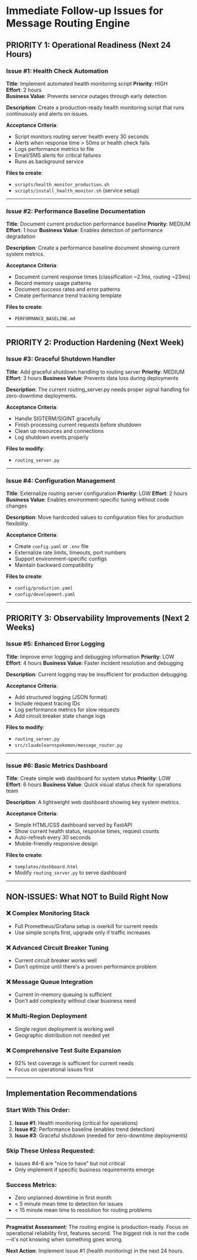 # Immediate Follow-up Issues for Message Routing Engine

## PRIORITY 1: Operational Readiness (Next 24 Hours)

### Issue #1: Health Check Automation
**Title**: Implement automated health monitoring script
**Priority**: HIGH  
**Effort**: 2 hours  
**Business Value**: Prevents service outages through early detection

**Description**:
Create a production-ready health monitoring script that runs continuously and alerts on issues.

**Acceptance Criteria**:
- Script monitors routing server health every 30 seconds
- Alerts when response time > 50ms or health check fails  
- Logs performance metrics to file
- Email/SMS alerts for critical failures
- Runs as background service

**Files to create**:
- `scripts/health_monitor_production.sh`
- `scripts/install_health_monitor.sh` (service setup)

---

### Issue #2: Performance Baseline Documentation
**Title**: Document current production performance baseline
**Priority**: MEDIUM
**Effort**: 1 hour
**Business Value**: Enables detection of performance degradation

**Description**:
Create a performance baseline document showing current system metrics.

**Acceptance Criteria**:
- Document current response times (classification ~2.1ms, routing ~23ms)
- Record memory usage patterns
- Document success rates and error patterns  
- Create performance trend tracking template

**Files to create**:
- `PERFORMANCE_BASELINE.md`

---

## PRIORITY 2: Production Hardening (Next Week)

### Issue #3: Graceful Shutdown Handler
**Title**: Add graceful shutdown handling to routing server
**Priority**: MEDIUM
**Effort**: 3 hours
**Business Value**: Prevents data loss during deployments

**Description**:
The current routing_server.py needs proper signal handling for zero-downtime deployments.

**Acceptance Criteria**:
- Handle SIGTERM/SIGINT gracefully
- Finish processing current requests before shutdown
- Clean up resources and connections
- Log shutdown events properly

**Files to modify**:
- `routing_server.py`

---

### Issue #4: Configuration Management
**Title**: Externalize routing server configuration
**Priority**: LOW
**Effort**: 2 hours
**Business Value**: Enables environment-specific tuning without code changes

**Description**:
Move hardcoded values to configuration files for production flexibility.

**Acceptance Criteria**:
- Create `config.yaml` or `.env` file
- Externalize rate limits, timeouts, port numbers
- Support environment-specific configs
- Maintain backward compatibility

**Files to create**:
- `config/production.yaml`
- `config/development.yaml`

---

## PRIORITY 3: Observability Improvements (Next 2 Weeks)

### Issue #5: Enhanced Error Logging
**Title**: Improve error logging and debugging information
**Priority**: LOW
**Effort**: 4 hours
**Business Value**: Faster incident resolution and debugging

**Description**:
Current logging may be insufficient for production debugging.

**Acceptance Criteria**:
- Add structured logging (JSON format)
- Include request tracing IDs
- Log performance metrics for slow requests
- Add circuit breaker state change logs

**Files to modify**:
- `routing_server.py`
- `src/claudelearnspokemon/message_router.py`

---

### Issue #6: Basic Metrics Dashboard
**Title**: Create simple web dashboard for system status
**Priority**: LOW  
**Effort**: 6 hours
**Business Value**: Quick visual status check for operations team

**Description**:
A lightweight web dashboard showing key system metrics.

**Acceptance Criteria**:
- Simple HTML/CSS dashboard served by FastAPI
- Show current health status, response times, request counts
- Auto-refresh every 30 seconds
- Mobile-friendly responsive design

**Files to create**:
- `templates/dashboard.html`
- Modify `routing_server.py` to serve dashboard

---

## NON-ISSUES: What NOT to Build Right Now

### ❌ Complex Monitoring Stack
- Full Prometheus/Grafana setup is overkill for current needs
- Use simple scripts first, upgrade only if traffic increases

### ❌ Advanced Circuit Breaker Tuning  
- Current circuit breaker works well
- Don't optimize until there's a proven performance problem

### ❌ Message Queue Integration
- Current in-memory queuing is sufficient
- Don't add complexity without clear business need

### ❌ Multi-Region Deployment
- Single region deployment is working well
- Geographic distribution not needed yet

### ❌ Comprehensive Test Suite Expansion
- 92% test coverage is sufficient for current needs
- Focus on operational issues first

---

## Implementation Recommendations

### Start With This Order:
1. **Issue #1**: Health monitoring (critical for operations)
2. **Issue #2**: Performance baseline (enables trend detection)
3. **Issue #3**: Graceful shutdown (needed for zero-downtime deployments)

### Skip These Unless Requested:
- Issues #4-6 are "nice to have" but not critical
- Only implement if specific business requirements emerge

### Success Metrics:
- Zero unplanned downtime in first month
- < 5 minute mean time to detection for issues
- < 15 minute mean time to resolution for routing problems

---

**Pragmatist Assessment**: The routing engine is production-ready. Focus on operational reliability first, features second. The biggest risk is not the code—it's not knowing when something goes wrong.

**Next Action**: Implement Issue #1 (health monitoring) in the next 24 hours.